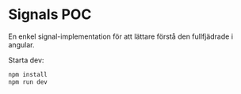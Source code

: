 # Signals POC

En enkel signal-implementation för att lättare
förstå den fullfjädrade i angular.

Starta dev: 

```bash
npm install
npm run dev
```